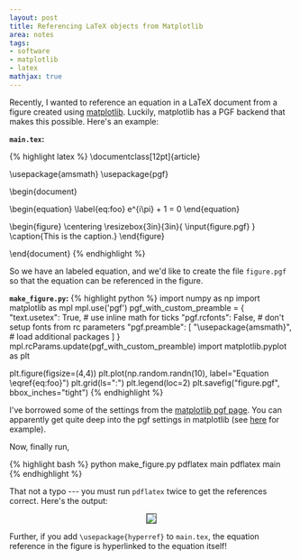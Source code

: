 ```yaml
---
layout: post
title: Referencing LaTeX objects from Matplotlib
area: notes
tags:
- software
- matplotlib
- latex
mathjax: true
---
```


Recently, I wanted to reference an equation in a LaTeX document from a figure created using [matplotlib](https://matplotlib.org/). Luckily, matplotlib has a PGF backend that makes this possible. Here's an example:


**`main.tex`:**

{% highlight latex %}
\documentclass[12pt]{article}

\usepackage{amsmath}
\usepackage{pgf}

\begin{document}

\begin{equation}
\label{eq:foo}
    e^{i\pi} + 1 = 0
\end{equation}

\begin{figure}
    \centering
    \resizebox{3in}{3in}{
        \input{figure.pgf}
    }
    \caption{This is the caption.}
\end{figure}

\end{document}
{% endhighlight %}

So we have an labeled equation, and we'd like to create the file `figure.pgf` so that the equation can be referenced in the figure.

**`make_figure.py`:**
{% highlight python %}
import numpy as np
import matplotlib as mpl
mpl.use('pgf')
pgf_with_custom_preamble = {
"text.usetex": True,    # use inline math for ticks
"pgf.rcfonts": False,   # don't setup fonts from rc parameters
"pgf.preamble": [
    "\\usepackage{amsmath}",         # load additional packages
]
}
mpl.rcParams.update(pgf_with_custom_preamble)
import matplotlib.pyplot as plt

plt.figure(figsize=(4,4))
plt.plot(np.random.randn(10), label="Equation \\eqref{eq:foo}")
plt.grid(ls=":")
plt.legend(loc=2)
plt.savefig("figure.pgf", bbox_inches="tight")
{% endhighlight %}

I've borrowed some of the settings from the [matplotlib pgf page](https://matplotlib.org/users/pgf.html). You can apparently get quite deep into the pgf settings in matplotlib (see [here](http://bkanuka.com/articles/native-latex-plots/) for example).

Now, finally run,

{% highlight bash %}
python make_figure.py
pdflatex main
pdflatex main
{% endhighlight %}

That not a typo --- you must run `pdflatex` twice to get the references correct. Here's the output:

<div style="text-align:center">
    <img style="border: 1px solid #333; margin: 0 auto;" src="{{ site.baseurl }}/images/matplotlib-latex-ref.png">
</div>

Further, if you add `\usepackage{hyperref}` to `main.tex`, the equation reference in the figure is hyperlinked to the equation itself!
